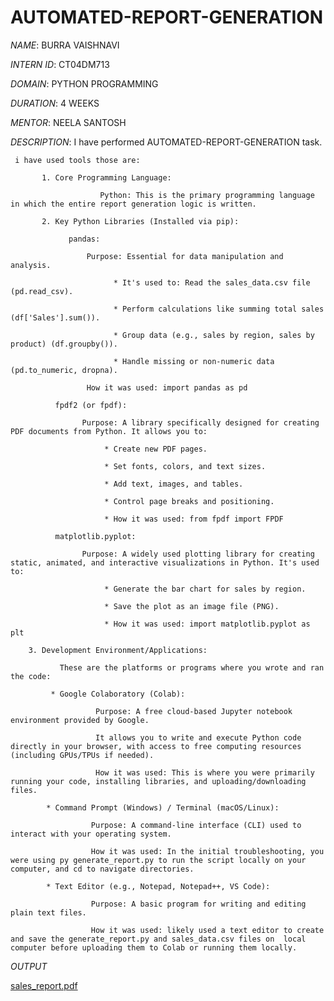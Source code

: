 # AUTOMATED-REPORT-GENERATION

*NAME*: BURRA VAISHNAVI

*INTERN ID*: CT04DM713 

*DOMAIN*: PYTHON PROGRAMMING 

*DURATION*: 4 WEEKS

*MENTOR*: NEELA SANTOSH

*DESCRIPTION*: I have performed AUTOMATED-REPORT-GENERATION task.

     i have used tools those are:
     
           1. Core Programming Language:
           
                        Python: This is the primary programming language in which the entire report generation logic is written.
                        
           2. Key Python Libraries (Installed via pip):
           
                 pandas:
                 
                     Purpose: Essential for data manipulation and analysis.
                     
                           * It's used to: Read the sales_data.csv file (pd.read_csv).
                           
                           * Perform calculations like summing total sales (df['Sales'].sum()).
                           
                           * Group data (e.g., sales by region, sales by product) (df.groupby()).
                           
                           * Handle missing or non-numeric data (pd.to_numeric, dropna).
                           
                     How it was used: import pandas as pd
                     
              fpdf2 (or fpdf):
              
                    Purpose: A library specifically designed for creating PDF documents from Python. It allows you to:
                    
                         * Create new PDF pages.
                         
                         * Set fonts, colors, and text sizes.
                         
                         * Add text, images, and tables.
                         
                         * Control page breaks and positioning.
                         
                         * How it was used: from fpdf import FPDF
                         
              matplotlib.pyplot:
              
                    Purpose: A widely used plotting library for creating static, animated, and interactive visualizations in Python. It's used to:
                    
                         * Generate the bar chart for sales by region.
                         
                         * Save the plot as an image file (PNG).
                         
                         * How it was used: import matplotlib.pyplot as plt

        3. Development Environment/Applications:

               These are the platforms or programs where you wrote and ran the code:

             * Google Colaboratory (Colab):

                       Purpose: A free cloud-based Jupyter notebook environment provided by Google.
                       
                       It allows you to write and execute Python code directly in your browser, with access to free computing resources (including GPUs/TPUs if needed).
                       
                       How it was used: This is where you were primarily running your code, installing libraries, and uploading/downloading files.
                       
            * Command Prompt (Windows) / Terminal (macOS/Linux):

                      Purpose: A command-line interface (CLI) used to interact with your operating system.
                      
                      How it was used: In the initial troubleshooting, you were using py generate_report.py to run the script locally on your computer, and cd to navigate directories. 
                      
            * Text Editor (e.g., Notepad, Notepad++, VS Code):

                      Purpose: A basic program for writing and editing plain text files.
                      
                      How it was used: likely used a text editor to create and save the generate_report.py and sales_data.csv files on  local computer before uploading them to Colab or running them locally.

*OUTPUT*

[sales_report.pdf](https://github.com/user-attachments/files/20615401/sales_report.pdf)
